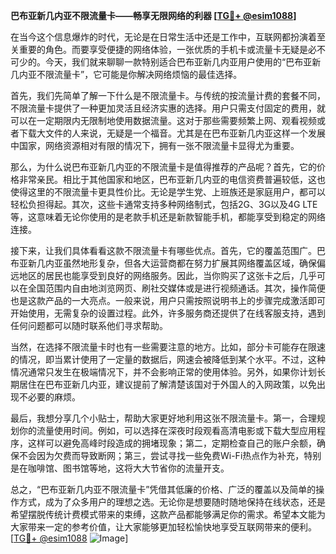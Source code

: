 **巴布亚新几内亚不限流量卡——畅享无限网络的利器 [[TG💪+ @esim1088](https://t.me/s/esim1088)]**

在当今这个信息爆炸的时代，无论是在日常生活中还是工作中，互联网都扮演着至关重要的角色。而要享受便捷的网络体验，一张优质的手机卡或流量卡无疑是必不可少的。今天，我们就来聊聊一款特别适合巴布亚新几内亚用户使用的“巴布亚新几内亚不限流量卡”，它可能是你解决网络烦恼的最佳选择。

首先，我们先简单了解一下什么是不限流量卡。与传统的按流量计费的套餐不同，不限流量卡提供了一种更加灵活且经济实惠的选择。用户只需支付固定的费用，就可以在一定期限内无限制地使用数据流量。这对于那些需要频繁上网、观看视频或者下载大文件的人来说，无疑是一个福音。尤其是在巴布亚新几内亚这样一个发展中国家，网络资源相对有限的情况下，拥有一张不限流量卡显得尤为重要。

那么，为什么说巴布亚新几内亚的不限流量卡是值得推荐的产品呢？首先，它的价格非常亲民。相比于其他国家和地区，巴布亚新几内亚的电信资费普遍较低，这也使得这里的不限流量卡更具性价比。无论是学生党、上班族还是家庭用户，都可以轻松负担得起。其次，这些卡通常支持多种网络制式，包括2G、3G以及4G LTE等，这意味着无论你使用的是老款手机还是新款智能手机，都能享受到稳定的网络连接。

接下来，让我们具体看看这款不限流量卡有哪些优点。首先，它的覆盖范围广。巴布亚新几内亚虽然地形复杂，但各大运营商都在努力扩展其网络覆盖区域，确保偏远地区的居民也能享受到良好的网络服务。因此，当你购买了这张卡之后，几乎可以在全国范围内自由地浏览网页、刷社交媒体或是进行视频通话。其次，操作简便也是这款产品的一大亮点。一般来说，用户只需按照说明书上的步骤完成激活即可开始使用，无需复杂的设置过程。此外，许多服务商还提供了在线客服支持，遇到任何问题都可以随时联系他们寻求帮助。

当然，在选择不限流量卡时也有一些需要注意的地方。比如，部分卡可能存在限速的情况，即当累计使用了一定量的数据后，网速会被降低到某个水平。不过，这种情况通常只发生在极端情况下，并不会影响正常的使用体验。另外，如果你计划长期居住在巴布亚新几内亚，建议提前了解清楚该国对于外国人的入网政策，以免出现不必要的麻烦。

最后，我想分享几个小贴士，帮助大家更好地利用这张不限流量卡。第一，合理规划你的流量使用时间。例如，可以选择在深夜时段观看高清电影或下载大型应用程序，这样可以避免高峰时段造成的拥堵现象；第二，定期检查自己的账户余额，确保不会因为欠费而导致断网；第三，尝试寻找一些免费Wi-Fi热点作为补充，特别是在咖啡馆、图书馆等地，这将大大节省你的流量开支。

总之，“巴布亚新几内亚不限流量卡”凭借其低廉的价格、广泛的覆盖以及简单的操作方式，成为了众多用户的理想之选。无论你是想要随时随地保持在线状态，还是希望摆脱传统计费模式带来的束缚，这款产品都能够满足你的需求。希望本文能为大家带来一定的参考价值，让大家能够更加轻松愉快地享受互联网带来的便利。[[TG💪+ @esim1088](https://t.me/s/esim1088) ![Image](https://i.postimg.cc/4NQfJmqS/Snipaste-2025-05-13-00-14-12.png)]